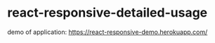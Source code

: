 # react-responsive-detailed-usage
 
demo of application: https://react-responsive-demo.herokuapp.com/
